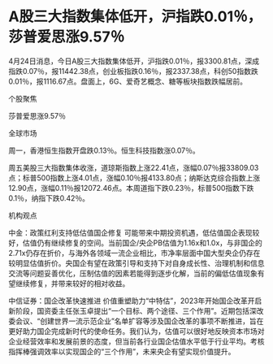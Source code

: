 # A股三大指数集体低开，沪指跌0.01％，莎普爱思涨9.57％

4月24日消息，今日A股三大指数集体低开，沪指跌0.01％，报3300.81点，深成指跌0.07％，报11442.38点，创业板指跌0.16％，报2337.38点，科创50指数跌0.01％，报1116.67点。盘面上，6G、爱奇艺概念、糖等板块指数跌幅居前。

个股聚焦

莎普爱思涨9.57％

全球市场

周一，香港恒生指数开盘跌0.13％。恒生科技指数涨0.07％。

周五美股三大指数集体收涨，道琼斯指数上涨22.41点，涨幅0.07％报33809.03点；标普500指数上涨4.01点，涨幅0.10％报4133.80点；纳斯达克综合指数上涨12.90点，涨幅0.11％报12072.46点。本周道指下跌0.23％，标普500指数下跌0.1％，纳指下跌0.42％。

机构观点

中金：政策红利支持低估值国企修复
可能带来中期投资机遇，低估值国企表现较好，估值仍有继续修复的空间。当前国企/央企PB估值为1.16x和1.0x，与非国企的2.71x仍存在折价，与海外各领域一流企业相比，市净率层面中国大型央企仍存在较明显估值折价。央国企有望在政策引导和支持下对自身成长性、治理机制和信息交流等问题妥善优化，压制估值的因素若能得到逐步化解，当前的偏低估值现象有望继续修复，并带来较好的相对收益。

中信证券：国企改革快速推进
价值重塑助力“中特估”，2023年开始国企改革开启新阶段，国资委主任张玉卓提出“一个目标、两个途径、三个作用”。近期包括深改委会议、“创建世界一流示范企业”名单扩容等涉及国企改革的事项不断推进，旨在更好助力国企完成新时代的使命任务。我们认为，估值可以很好地反映资本市场对企业经营效率和发展前景的态度，但当前各行业国企估值水平低于行业平均。考核指挥棒强调效率以实现国企的“三个作用”，未来央企有望实现价值提升。

